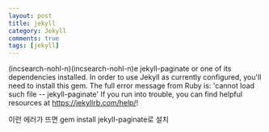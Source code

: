```yaml
---
layout: post
title: jekyll
category: Jekyll
comments: true
tags: [jekyll]
---
```


<Plug>(incsearch-nohl-n)<Plug>(incsearch-nohl-n)e jekyll-paginate or one of its dependencies installed.
In order to use Jekyll as currently configured, you'll need to install this gem.
The full error message from Ruby is: 'cannot load such file -- jekyll-paginate'
If you run into trouble, you can find helpful resources at https://jekyllrb.com/help/!

이런 에러가 뜨면 gem install jekyll-paginate로 설치
